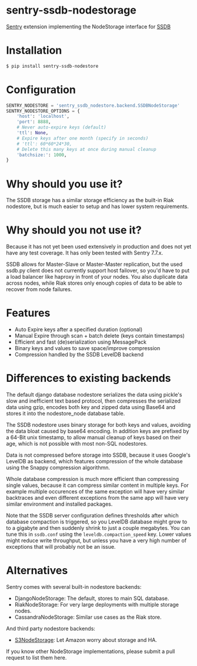 sentry-ssdb-nodestorage
=====================

[Sentry](https://github.com/getsentry/sentry) extension implementing the
NodeStorage interface for [SSDB](http://ssdb.io)

# Installation

```bash
$ pip install sentry-ssdb-nodestore
```

# Configuration

```python
SENTRY_NODESTORE = 'sentry_ssdb_nodestore.backend.SSDBNodeStorage'
SENTRY_NODESTORE_OPTIONS = {
    'host': 'localhost',
    'port': 8888,
    # Never auto-expire keys (default)
    'ttl': None,
    # Expire keys after one month (specify in seconds)
    # 'ttl': 60*60*24*30,
    # Delete this many keys at once during manual cleanup
    'batchsize:': 1000,
}
```

# Why should you use it?

The SSDB storage has a similar storage efficiency as the built-in Riak
nodestore, but is much easier to setup and has lower system requirements.

# Why should you not use it?

Because it has not yet been used extensively in production and does not
yet have any test coverage. It has only been tested with Sentry 7.7.x.

SSDB allows for Master-Slave or Master-Master replication, but the used
ssdb.py client does not currently support host failover, so you'd have
to put a load balancer like haproxy in front of your nodes. You also
duplicate data across nodes, while Riak stores only enough copies of data
to be able to recover from node failures.

# Features

* Auto Expire keys after a specified duration (optional)
* Manual Expire through scan + batch delete (keys contain timestamps)
* Efficient and fast (de)serialization using MessagePack
* Binary keys and values to save space/improve compression
* Compression handled by the SSDB LevelDB backend

# Differences to existing backends

The default django database nodestore serializes the data using
pickle's slow and inefficient text based protocol, then compresses
the serialized data using gzip, encodes both key and zipped data
using Base64 and stores it into the nodestore\_node database table.

The SSDB nodestore uses binary storage for both keys and values,
avoiding the data bloat caused by base64 encoding. In addition
keys are prefixed by a 64-Bit unix timestamp, to allow manual
cleanup of keys based on their age, which is not possible with
most non-SQL nodestores.

Data is not compressed before storage into SSDB, because it uses
Google's LevelDB as backend, which features compression of the
whole database using the Snappy compression algorithmn.

Whole database compression is much more efficient than compressing
single values, because it can compress similar content in multiple
keys. For example multiple occurences of the same exception will
have very similar backtraces and even different exceptions from the
same app will have very similar environment and installed packages.

Note that the SSDB server configuration defines thresholds after which
database compaction is triggered, so you LevelDB database might grow to
to a gigabyte and then suddenly shrink to just a couple megabytes.
You can tune this in `ssdb.conf` using the `leveldb.compaction_speed` key.
Lower values might reduce write throughput, but unless you have a very
high number of exceptions that will probably not be an issue.

# Alternatives

Sentry comes with several built-in nodestore backends:

* DjangoNodeStorage: The default, stores to main SQL database.
* RiakNodeStorage: For very large deployments with multiple storage nodes.
* CassandraNodeStorage: Similar use cases as the Riak store.

And third party nodestore backends:

* [S3NodeStorage](https://github.com/ewdurbin/sentry-s3-nodestore): Let Amazon worry about storage and HA.

If you know other NodeStorage implementations, please submit a pull request
to list them here.
